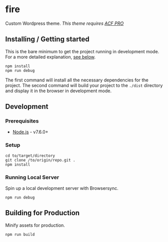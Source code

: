 # fire

Custom Wordpress theme.
_This theme requires [ACF PRO](https://www.advancedcustomfields.com/)_

## Installing / Getting started

This is the bare minimum to get the project running in development mode. For a more detailed explanation, [see below](#development).

```shell
npm install
npm run debug
```

The first command will install all the necessary dependencies for the project. The second command will build your project to the `./dist` directory and display it in the browser in development mode.

## Development

### Prerequisites

- [Node.js](https://nodejs.org/en/) - v7.6.0+

### Setup

```shell
cd to/target/directory
git clone /to/origin/repo.git .
npm install
```

### Running Local Server

Spin up a local development server with Browsersync.

```shell
npm run debug
```

## Building for Production

Minify assets for production.

```shell
npm run build
```
